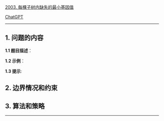 [2003. 每棵子树内缺失的最小基因值](https://leetcode.cn/problems/smallest-missing-genetic-value-in-each-subtree)

[ChatGPT](chat.openai.com)

---

## 1. 问题的内容
**1.1 题目描述**：

**1.2 示例**：

**1.3 提示**:

## 2. 边界情况和约束


## 3. 算法和策略

---

